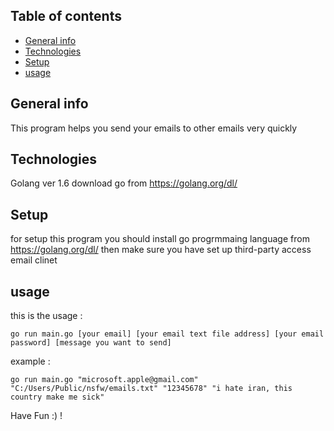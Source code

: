 ## Table of contents
* [General info](#general-info)
* [Technologies](#technologies)
* [Setup](#setup)
* [usage](#usage)

## General info
This program helps you send your emails to other emails very quickly

## Technologies
Golang ver 1.6
download go from https://golang.org/dl/
	
## Setup
for setup this program you should install go progrmmaing language from https://golang.org/dl/
then make sure you have set up third-party access email clinet

## usage
this is the usage :
```
go run main.go [your email] [your email text file address] [your email password] [message you want to send] 
```
example :
```
go run main.go "microsoft.apple@gmail.com" "C:/Users/Public/nsfw/emails.txt" "12345678" "i hate iran, this country make me sick"
```

Have Fun :) !
